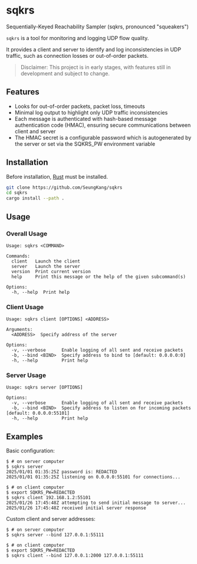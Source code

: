 # sqkrs

Sequentially-Keyed Reachability Sampler (sqkrs, pronounced "squeakers")

`sqkrs` is a tool for monitoring and logging UDP flow quality.

It provides a client and server to identify and log inconsistencies in
UDP traffic, such as connection losses or out-of-order packets.

> Disclaimer: This project is in early stages, with features still in
> development and subject to change.

## Features

- Looks for out-of-order packets, packet loss, timeouts
- Minimal log output to highlight only UDP traffic inconsistencies
- Each message is authenticated with hash-based message authentication code
(HMAC), ensuring secure communications between client and server
- The HMAC secret is a configurable password which is autogenerated by the
server or set via the SQKRS_PW environment variable

## Installation

Before installation, [Rust](https://doc.rust-lang.org/cargo/getting-started/installation.html) must be installed.

```sh
git clone https://github.com/SeungKang/sqkrs
cd sqkrs
cargo install --path .
```

## Usage

### Overall Usage

```
Usage: sqkrs <COMMAND>

Commands:
  client   Launch the client
  server   Launch the server
  version  Print current version
  help     Print this message or the help of the given subcommand(s)

Options:
  -h, --help  Print help
```

### Client Usage

```
Usage: sqkrs client [OPTIONS] <ADDRESS>

Arguments:
  <ADDRESS>  Specify address of the server

Options:
  -v, --verbose      Enable logging of all sent and receive packets
  -b, --bind <BIND>  Specify address to bind to [default: 0.0.0.0:0]
  -h, --help         Print help
```

### Server Usage

```
Usage: sqkrs server [OPTIONS]

Options:
  -v, --verbose      Enable logging of all sent and receive packets
  -b, --bind <BIND>  Specify address to listen on for incoming packets [default: 0.0.0.0:55101]
  -h, --help         Print help
```

## Examples

Basic configuration:

```console
$ # on server computer
$ sqkrs server
2025/01/01 01:35:25Z password is: REDACTED
2025/01/01 01:35:25Z listening on 0.0.0.0:55101 for connections...

$ # on client computer
$ export SQKRS_PW=REDACTED
$ sqkrs client 192.168.1.2:55101
2025/01/26 17:45:48Z attempting to send initial message to server...
2025/01/26 17:45:48Z received initial server response
```

Custom client and server addresses:

```console
$ # on server computer
$ sqkrs server --bind 127.0.0.1:55111

$ # on client computer
$ export SQKRS_PW=REDACTED
$ sqkrs client --bind 127.0.0.1:2000 127.0.0.1:55111
```
